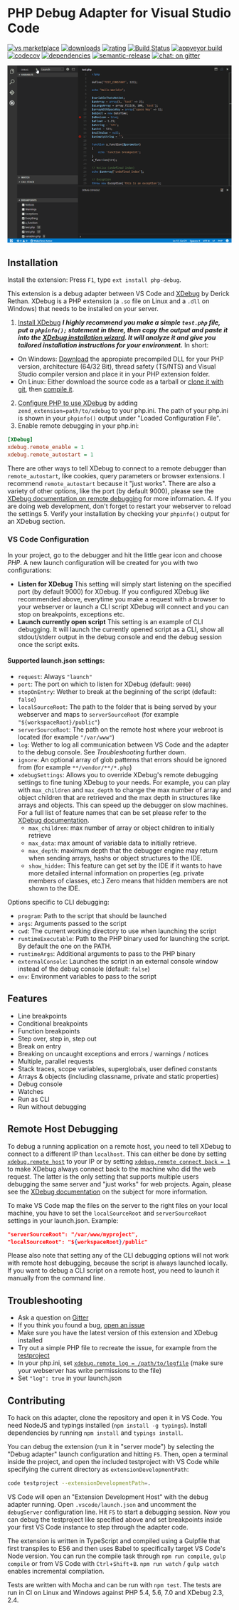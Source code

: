 PHP Debug Adapter for Visual Studio Code
========================================

[![vs marketplace](https://img.shields.io/vscode-marketplace/v/felixfbecker.php-debug.svg?label=vs%20marketplace)](https://marketplace.visualstudio.com/items?itemName=felixfbecker.php-debug) [![downloads](https://img.shields.io/vscode-marketplace/d/felixfbecker.php-debug.svg)](https://marketplace.visualstudio.com/items?itemName=felixfbecker.php-debug) [![rating](https://img.shields.io/vscode-marketplace/r/felixfbecker.php-debug.svg)](https://marketplace.visualstudio.com/items?itemName=felixfbecker.php-debug) [![Build Status](https://travis-ci.org/felixfbecker/vscode-php-debug.svg?branch=master)](https://travis-ci.org/felixfbecker/vscode-php-debug) [![appveyor build](https://ci.appveyor.com/api/projects/status/hda6n2umfdt6eyms/branch/master?svg=true)](https://ci.appveyor.com/project/felixfbecker/vscode-php-debug/branch/master) [![codecov](https://codecov.io/gh/felixfbecker/vscode-php-debug/branch/master/graph/badge.svg)](https://codecov.io/gh/felixfbecker/vscode-php-debug) [![dependencies](https://gemnasium.com/felixfbecker/vscode-php-debug.svg)](https://gemnasium.com/felixfbecker/vscode-php-debug) [![semantic-release](https://img.shields.io/badge/%20%20%F0%9F%93%A6%F0%9F%9A%80-semantic--release-e10079.svg)](https://github.com/semantic-release/semantic-release) [![chat: on gitter](https://badges.gitter.im/felixfbecker/vscode-php-debug.svg)](https://gitter.im/felixfbecker/vscode-php-debug?utm_source=badge&utm_medium=badge&utm_campaign=pr-badge)

![Demo GIF](images/demo.gif)

Installation
------------

Install the extension: Press `F1`, type `ext install php-debug`.

This extension is a debug adapter between VS Code and [XDebug](https://xdebug.org/) by Derick Rethan. XDebug is a PHP extension (a `.so` file on Linux and a `.dll` on Windows) that needs to be installed on your server.

 1. [Install XDebug](https://xdebug.org/docs/install)
  ***I highly recommend you make a simple `test.php` file, put a `phpinfo();` statement in there, then copy the output and paste it into the [XDebug installation wizard](https://xdebug.org/wizard.php). It will analyze it and give you tailored installation instructions for your environment.***
  In short:
   - On Windows: [Download](https://xdebug.org/download.php) the appropiate precompiled DLL for your PHP version, architecture (64/32 Bit), thread safety (TS/NTS) and Visual Studio compiler version and place it in your PHP extension folder.
   - On Linux: Either download the source code as a tarball or [clone it with git](https://xdebug.org/docs/install#source), then [compile it](https://xdebug.org/docs/install#compile).
 2. [Configure PHP to use XDebug](https://xdebug.org/docs/install#configure-php) by adding `zend_extension=path/to/xdebug` to your php.ini.
  The path of your php.ini is shown in your `phpinfo()` output under "Loaded Configuration File".
 3. Enable remote debugging in your php.ini:

  ```ini
  [XDebug]
  xdebug.remote_enable = 1
  xdebug.remote_autostart = 1
  ```
  There are other ways to tell XDebug to connect to a remote debugger than `remote_autostart`, like cookies, query parameters or browser extensions. I recommend `remote_autostart` because it "just works". There are also a variety of other options, like the port (by default 9000), please see the [XDebug documentation on remote debugging](https://xdebug.org/docs/remote#starting) for more information.
 4. If you are doing web development, don't forget to restart your webserver to reload the settings
 5. Verify your installation by checking your `phpinfo()` output for an XDebug section.

### VS Code Configuration
In your project, go to the debugger and hit the little gear icon and choose _PHP_. A new launch configuration will be created for you with two configurations:
 - **Listen for XDebug**
   This setting will simply start listening on the specified port (by default 9000) for XDebug. If you configured XDebug like recommended above, everytime you make a request with a browser to your webserver or launch a CLI script XDebug will connect and you can stop on breakpoints, exceptions etc.
 - **Launch currently open script**
   This setting is an example of CLI debugging. It will launch the currently opened script as a CLI, show all stdout/stderr output in the debug console and end the debug session once the script exits.

#### Supported launch.json settings:
 - `request`: Always `"launch"`
 - `port`: The port on which to listen for XDebug (default: `9000`)
 - `stopOnEntry`: Wether to break at the beginning of the script (default: `false`)
 - `localSourceRoot`: The path to the folder that is being served by your webserver and maps to `serverSourceRoot` (for example `"${workspaceRoot}/public"`)
 - `serverSourceRoot`: The path on the remote host where your webroot is located (for example `"/var/www"`)
 - `log`: Wether to log all communication between VS Code and the adapter to the debug console. See _Troubleshooting_ further down.
 - `ignore`: An optional array of glob patterns that errors should be ignored from (for example `**/vendor/**/*.php`)
 - `xdebugSettings`: Allows you to override XDebug's remote debugging settings to fine tuning XDebug to your needs. For example, you can play with `max_children` and `max_depth` to change the max number of array and object children that are retrieved and the max depth in structures like arrays and objects. This can speed up the debugger on slow machines.
   For a full list of feature names that can be set please refer to the [XDebug documentation](https://xdebug.org/docs-dbgp.php#feature-names).
    - `max_children`: max number of array or object children to initially retrieve
    - `max_data`: max amount of variable data to initially retrieve.
    - `max_depth`: maximum depth that the debugger engine may return when sending arrays, hashs or object structures to the IDE.
    - `show_hidden`: This feature can get set by the IDE if it wants to have more detailed internal information on properties (eg. private members of classes, etc.) Zero means that hidden members are not shown to the IDE.

Options specific to CLI debugging:
 - `program`: Path to the script that should be launched
 - `args`: Arguments passed to the script
 - `cwd`: The current working directory to use when launching the script
 - `runtimeExecutable`: Path to the PHP binary used for launching the script. By default the one on the PATH.
 - `runtimeArgs`: Additional arguments to pass to the PHP binary
 - `externalConsole`: Launches the script in an external console window instead of the debug console (default: `false`)
 - `env`: Environment variables to pass to the script

Features
--------
 - Line breakpoints
 - Conditional breakpoints
 - Function breakpoints
 - Step over, step in, step out
 - Break on entry
 - Breaking on uncaught exceptions and errors / warnings / notices
 - Multiple, parallel requests
 - Stack traces, scope variables, superglobals, user defined constants
 - Arrays & objects (including classname, private and static properties)
 - Debug console
 - Watches
 - Run as CLI
 - Run without debugging

Remote Host Debugging
---------------------
To debug a running application on a remote host, you need to tell XDebug to connect to a different IP than `localhost`. This can either be done by setting [`xdebug.remote_host`](https://xdebug.org/docs/remote#remote_host) to your IP or by setting [`xdebug.remote_connect_back = 1`](https://xdebug.org/docs/remote#remote_connect_back) to make XDebug always connect back to the machine who did the web request. The latter is the only setting that supports multiple users debugging the same server and "just works" for web projects. Again, please see the [XDebug documentation](https://xdebug.org/docs/remote#communcation) on the subject for more information.

To make VS Code map the files on the server to the right files on your local machine, you have to set the `localSourceRoot` and `serverSourceRoot` settings in your launch.json. Example:
```json
"serverSourceRoot": "/var/www/myproject",
"localSourceRoot": "${workspaceRoot}/public"
```
Please also note that setting any of the CLI debugging options will not work with remote host debugging, because the script is always launched locally. If you want to debug a CLI script on a remote host, you need to launch it manually from the command line.

Troubleshooting
---------------
 - Ask a question on [Gitter](https://gitter.im/felixfbecker/vscode-php-debug)
 - If you think you found a bug, [open an issue](https://github.com/felixfbecker/vscode-php-debug/issues)
 - Make sure you have the latest version of this extension and XDebug installed
 - Try out a simple PHP file to recreate the issue, for example from the [testproject](https://github.com/felixfbecker/vscode-php-debug/tree/master/testproject)
 - In your php.ini, set [`xdebug.remote_log = /path/to/logfile`](https://xdebug.org/docs/remote#remote_log)
   (make sure your webserver has write permissions to the file)
 - Set `"log": true` in your launch.json

Contributing
------------
To hack on this adapter, clone the repository and open it in VS Code. You need NodeJS and typings installed (`npm install -g typings`). Install dependencies by running `npm install` and `typings install`.

You can debug the extension (run it in "server mode") by selecting the "Debug adapter" launch configuration and hitting `F5`. Then, open a terminal inside the project, and open the included testproject with VS Code while specifying the current directory as `extensionDevelopmentPath`:

```sh
code testproject --extensionDevelopmentPath=.
```

VS Code will open an "Extension Development Host" with the debug adapter running. Open `.vscode/launch.json` and uncomment the `debugServer` configuration line. Hit `F5` to start a debugging session. Now you can debug the testproject like specified above and set breakpoints inside your first VS Code instance to step through the adapter code.

The extension is written in TypeScript and compiled using a Gulpfile that first transpiles to ES6 and then uses Babel to specifically target VS Code's Node version. You can run the compile task through `npm run compile`, `gulp compile` or from VS Code with `Ctrl`+`Shift`+`B`. `npm run watch` / `gulp watch` enables incremental compilation.

Tests are written with Mocha and can be run with `npm test`. The tests are run in CI on Linux and Windows against PHP 5.4, 5.6, 7.0 and XDebug 2.3, 2.4.
